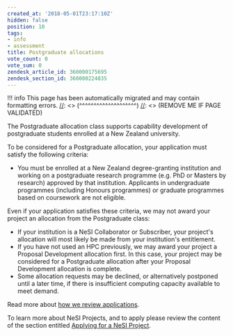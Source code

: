 ```yaml
---
created_at: '2018-05-01T23:17:10Z'
hidden: false
position: 10
tags:
- info
- assessment
title: Postgraduate allocations
vote_count: 0
vote_sum: 0
zendesk_article_id: 360000175695
zendesk_section_id: 360000224835
---
```




[//]: <> (REMOVE ME IF PAGE VALIDATED)
[//]: <> (vvvvvvvvvvvvvvvvvvvv)
!!! info
    This page has been automatically migrated and may contain formatting errors.
[//]: <> (^^^^^^^^^^^^^^^^^^^^)
[//]: <> (REMOVE ME IF PAGE VALIDATED)

The Postgraduate allocation class supports capability development of
postgraduate students enrolled at a New Zealand university.

To be considered for a Postgraduate allocation, your application must
satisfy the following criteria:

-   You must be enrolled at a New Zealand degree-granting institution
    and working on a postgraduate research programme (e.g. PhD or
    Masters by research) approved by that institution. Applicants in
    undergraduate programmes (including Honours programmes) or graduate
    programmes based on coursework are not eligible.

Even if your application satisfies these criteria, we may not award your
project an allocation from the Postgraduate class:

-   If your institution is a NeSI Collaborator or Subscriber, your
    project's allocation will most likely be made from your
    institution's entitlement.
-   If you have not used an HPC previously, we may award your project a
    Proposal Development allocation first. In this case, your project
    may be considered for a Postgraduate allocation after your Proposal
    Development allocation is complete.
-   Some allocation requests may be declined, or alternatively postponed
    until a later time, if there is insufficient computing capacity
    available to meet demand.

Read more about [how we review
applications](https://support.nesi.org.nz/hc/en-gb/articles/360000202136).

To learn more about NeSI Projects, and to apply please review the
content of the section entitled [Applying for a NeSI
Project](https://support.nesi.org.nz/hc/articles/360000174976).

 
